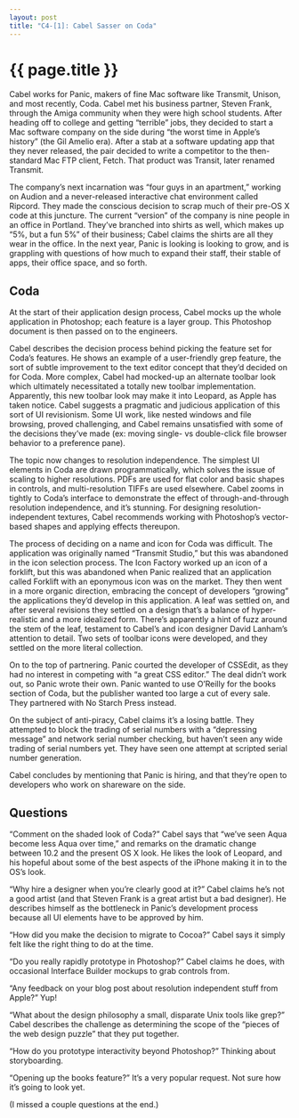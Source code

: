 ```yaml
---
layout: post
title: "C4-[1]: Cabel Sasser on Coda"
---
```


{{ page.title }}
================

Cabel works for Panic, makers of fine Mac software like Transmit, Unison, and most recently, Coda. Cabel met his business partner, Steven Frank, through the Amiga community when they were high school students. After heading off to college and getting “terrible” jobs, they decided to start a Mac software company on the side during “the worst time in Apple’s history” (the Gil Amelio era). After a stab at a software updating app that they never released, the pair decided to write a competitor to the then-standard Mac FTP client, Fetch. That product was Transit, later renamed Transmit.

The company’s next incarnation was “four guys in an apartment,” working on Audion and a never-released interactive chat environment called Ripcord. They made the conscious decision to scrap much of their pre-OS X code at this juncture. The current “version” of the company is nine people in an office in Portland. They’ve branched into shirts as well, which makes up “5%, but a fun 5%” of their business; Cabel claims the shirts are all they wear in the office. In the next year, Panic is looking is looking to grow, and is grappling with questions of how much to expand their staff, their stable of apps, their office space, and so forth.

Coda
----

At the start of their application design process, Cabel mocks up the whole application in Photoshop; each feature is a layer group. This Photoshop document is then passed on to the engineers.

Cabel describes the decision process behind picking the feature set for Coda’s features. He shows an example of a user-friendly grep feature, the sort of subtle improvement to the text editor concept that they’d decided on for Coda. More complex, Cabel had mocked-up an alternate toolbar look which ultimately necessitated a totally new toolbar implementation. Apparently, this new toolbar look may make it into Leopard, as Apple has taken notice. Cabel suggests a pragmatic and judicious application of this sort of UI revisionism. Some UI work, like nested windows and file browsing, proved challenging, and Cabel remains unsatisfied with some of the decisions they’ve made (ex: moving single- vs double-click file browser behavior to a preference pane).

The topic now changes to resolution independence. The simplest UI elements in Coda are drawn programmatically, which solves the issue of scaling to higher resolutions. PDFs are used for flat color and basic shapes in controls, and multi-resolution TIFFs are used elsewhere. Cabel zooms in tightly to Coda’s interface to demonstrate the effect of through-and-through resolution independence, and it’s stunning. For designing resolution-independent textures, Cabel recommends working with Photoshop’s vector-based shapes and applying effects thereupon.

The process of deciding on a name and icon for Coda was difficult. The application was originally named “Transmit Studio,” but this was abandoned in the icon selection process. The Icon Factory worked up an icon of a forklift, but this was abandoned when Panic realized that an application called Forklift with an eponymous icon was on the market. They then went in a more organic direction, embracing the concept of developers “growing” the applications they’d develop in this application. A leaf was settled on, and after several revisions they settled on a design that’s a balance of hyper-realistic and a more idealized form. There’s apparently a hint of fuzz around the stem of the leaf, testament to Cabel’s and icon designer David Lanham’s attention to detail. Two sets of toolbar icons were developed, and they settled on the more literal collection.

On to the top of partnering. Panic courted the developer of CSSEdit, as they had no interest in competing with “a great CSS editor.” The deal didn’t work out, so Panic wrote their own. Panic wanted to use O’Reilly for the books section of Coda, but the publisher wanted too large a cut of every sale. They partnered with No Starch Press instead.

On the subject of anti-piracy, Cabel claims it’s a losing battle. They attempted to block the trading of serial numbers with a “depressing message” and network serial number checking, but haven’t seen any wide trading of serial numbers yet. They have seen one attempt at scripted serial number generation.

Cabel concludes by mentioning that Panic is hiring, and that they’re open to developers who work on shareware on the side.

Questions
---------

“Comment on the shaded look of Coda?” Cabel says that “we’ve seen Aqua become less Aqua over time,” and remarks on the dramatic change between 10.2 and the present OS X look. He likes the look of Leopard, and his hopeful about some of the best aspects of the iPhone making it in to the OS’s look.

“Why hire a designer when you’re clearly good at it?” Cabel claims he’s not a good artist (and that Steven Frank is a great artist but a bad designer). He describes himself as the bottleneck in Panic’s development process because all UI elements have to be approved by him.

“How did you make the decision to migrate to Cocoa?” Cabel says it simply felt like the right thing to do at the time.

“Do you really rapidly prototype in Photoshop?” Cabel claims he does, with occasional Interface Builder mockups to grab controls from.

“Any feedback on your blog post about resolution independent stuff from Apple?” Yup!

“What about the design philosophy a small, disparate Unix tools like grep?” Cabel describes the challenge as determining the scope of the “pieces of the web design puzzle” that they put together.

“How do you prototype interactivity beyond Photoshop?” Thinking about storyboarding.

“Opening up the books feature?” It’s a very popular request. Not sure how it’s going to look yet.

(I missed a couple questions at the end.)
